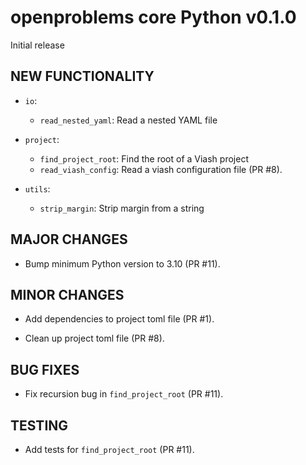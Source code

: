 # openproblems core Python v0.1.0

Initial release

## NEW FUNCTIONALITY

* `io`:
  - `read_nested_yaml`: Read a nested YAML file

* `project`:
  - `find_project_root`: Find the root of a Viash project
  - `read_viash_config`: Read a viash configuration file (PR #8).

* `utils`:
  - `strip_margin`: Strip margin from a string

## MAJOR CHANGES

* Bump minimum Python version to 3.10 (PR #11).

## MINOR CHANGES

* Add dependencies to project toml file (PR #1).

* Clean up project toml file (PR #8).

## BUG FIXES

* Fix recursion bug in `find_project_root` (PR #11).

## TESTING

* Add tests for `find_project_root` (PR #11).
